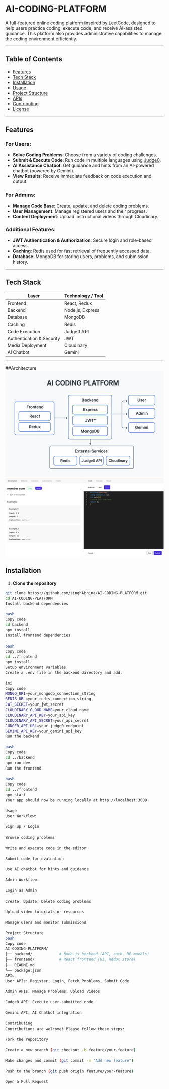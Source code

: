 # AI-CODING-PLATFORM


A full-featured online coding platform inspired by LeetCode, designed to help users practice coding, execute code, and receive AI-assisted guidance. This platform also provides administrative capabilities to manage the coding environment efficiently.

---

## Table of Contents

- [Features](#features)  
- [Tech Stack](#tech-stack)  
- [Installation](#installation)  
- [Usage](#usage)  
- [Project Structure](#project-structure)  
- [APIs](#apis)  
- [Contributing](#contributing)  
- [License](#license)  

---

## Features

### For Users:
- **Solve Coding Problems**: Choose from a variety of coding challenges.  
- **Submit & Execute Code**: Run code in multiple languages using [Judge0](https://judge0.com/).  
- **AI Assistance Chatbot**: Get guidance and hints from an AI-powered chatbot (powered by Gemini).  
- **View Results**: Receive immediate feedback on code execution and output.  

### For Admins:
- **Manage Code Base**: Create, update, and delete coding problems.  
- **User Management**: Manage registered users and their progress.  
- **Content Deployment**: Upload instructional videos through Cloudinary.  

### Additional Features:
- **JWT Authentication & Authorization**: Secure login and role-based access.  
- **Caching**: Redis used for fast retrieval of frequently accessed data.  
- **Database**: MongoDB for storing users, problems, and submission history.  

---

## Tech Stack

| Layer                     | Technology / Tool |
|----------------------------|-----------------|
| Frontend                   | React, Redux    |
| Backend                    | Node.js, Express|
| Database                   | MongoDB         |
| Caching                    | Redis           |
| Code Execution             | Judge0 API      |
| Authentication & Security  | JWT             |
| Media Deployment           | Cloudinary      |
| AI Chatbot                 | Gemini          |

---
##Architecture
![Alt Text](https://github.com/singhAbhina/AI-CODING-PLATFORM/blob/main/leetcode%20_system_architecture.png)
![AI Coding Platform Screenshot](https://github.com/singhAbhina/AI-CODING-PLATFORM/blob/main/output_leetcode.png)
## Installation

1. **Clone the repository**
```bash
git clone https://github.com/singhAbhina/AI-CODING-PLATFORM.git
cd AI-CODING-PLATFORM
Install backend dependencies

bash
Copy code
cd backend
npm install
Install frontend dependencies

bash
Copy code
cd ../frontend
npm install
Setup environment variables
Create a .env file in the backend directory and add:

ini
Copy code
MONGO_URI=your_mongodb_connection_string
REDIS_URL=your_redis_connection_string
JWT_SECRET=your_jwt_secret
CLOUDINARY_CLOUD_NAME=your_cloud_name
CLOUDINARY_API_KEY=your_api_key
CLOUDINARY_API_SECRET=your_api_secret
JUDGE0_API_URL=your_judge0_endpoint
GEMINI_API_KEY=your_gemini_api_key
Run the backend

bash
Copy code
cd ../backend
npm run dev
Run the frontend

bash
Copy code
cd ../frontend
npm start
Your app should now be running locally at http://localhost:3000.

Usage
User Workflow:

Sign up / Login

Browse coding problems

Write and execute code in the editor

Submit code for evaluation

Use AI chatbot for hints and guidance

Admin Workflow:

Login as Admin

Create, Update, Delete coding problems

Upload video tutorials or resources

Manage users and monitor submissions

Project Structure
bash
Copy code
AI-CODING-PLATFORM/
├── backend/            # Node.js backend (API, auth, DB models)
├── frontend/           # React frontend (UI, Redux store)
├── README.md
└── package.json
APIs
User APIs: Register, Login, Fetch Problems, Submit Code

Admin APIs: Manage Problems, Upload Videos

Judge0 API: Execute user-submitted code

Gemini API: AI Chatbot integration

Contributing
Contributions are welcome! Please follow these steps:

Fork the repository

Create a new branch (git checkout -b feature/your-feature)

Make changes and commit (git commit -m "Add new feature")

Push to the branch (git push origin feature/your-feature)

Open a Pull Request





